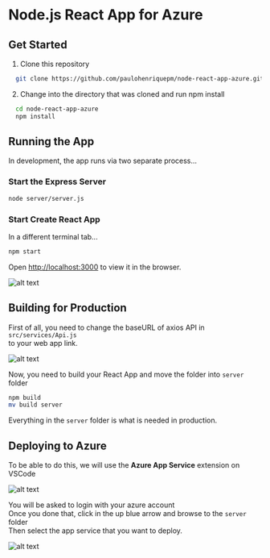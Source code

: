 # Node.js React App for Azure

## Get Started

1. Clone this repository

```bash
  git clone https://github.com/paulohenriquepm/node-react-app-azure.git
```
2. Change into the directory that was cloned and run npm install

```bash
  cd node-react-app-azure
  npm install
```

## Running the App

In development, the app runs via two separate process...

### Start the Express Server

```bash
node server/server.js
```

### Start Create React App

In a different terminal tab...

```bash
npm start
```

Open [http://localhost:3000](http://localhost:3000) to view it in the browser.

![alt text](https://imgur.com/7wZ1YD7.png)

## Building for Production

First of all, you need to change the baseURL of axios API in `src/services/Api.js` <br />
to your web app link.

![alt text](https://imgur.com/cVVVOmM.png)

Now, you need to build your React App and move the folder into `server` folder

```bash
npm build
mv build server
```
Everything in the `server` folder is what is needed in production.

## Deploying to Azure 

To be able to do this, we will use the **Azure App Service** extension on VSCode

![alt text](https://imgur.com/oiujxco.png)

You will be asked to login with your azure account <br />
Once you done that, click in the up blue arrow and browse to the `server` folder <br />
Then select the app service that you want to deploy.

![alt text](https://imgur.com/fAfrqYm.png)
